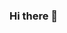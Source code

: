 ### Hi there 👋

<!--
**bh7cw/bh7cw** is a ✨ _special_ ✨ repository because its `README.md` (this file) appears on your GitHub profile.

Here are some ideas to get you started:

- 🔭 I’m currently working on ...
- 🌱 I’m currently learning ...
- 👯 I’m looking to collaborate on ...
- 🤔 I’m looking for help with ...
- 💬 Ask me about ...
- 📫 How to reach me: ...
- 😄 Pronouns: ...
- ⚡ Fun fact: ...

- 🔭 I’m interested in Linux, cloud, infrastructure.
- 🌱 I’m currently learning container, kubernetes.
- 👯 I’m looking to collaborate on open source projects.

[![Top Langs](https://github-readme-stats.vercel.app/api/top-langs/?username=bh7cw&langs_count=7&layout=compact&exclude_repo=INFO6105&hide=javascript,html,css)](https://github.com/bh7cw/github-readme-stats)

<img src="https://github-readme-stats.vercel.app/api?username=bh7cw&hide_title=true&count_private=true&show_icons=true&theme=flag-india&hide=stars,issues">


<img src="https://github-readme-stats.vercel.app/api/wakatime?username=bh7cw&theme=flag-india&hide_title=true&langs_count=6&hide=Other">
-->
